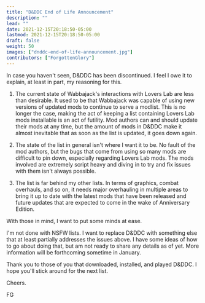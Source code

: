 ```yaml
---
title: "D&DDC End of Life Announcement"
description: ""
lead: ""
date: 2021-12-15T20:18:50-05:00
lastmod: 2021-12-15T20:18:50-05:00
draft: false
weight: 50
images: ["dnddc-end-of-life-announcement.jpg"]
contributors: ["ForgottenGlory"]
---
```


In case you haven't seen, D&DDC has been discontinued. I feel I owe it to explain, at least in part, my reasoning for this.

1. The current state of Wabbajack's interactions with Lovers Lab are less than desirable. It used to be that Wabbajack was capable of using new versions of updated mods to continue to serve a modlist. This is no longer the case, making the act of keeping a list containing Lovers Lab mods installable is an act of futility. Mod authors can and should update their mods at any time, but the amount of mods in D&DDC make it almost inevitable that as soon as the list is updated, it goes down again.

2. The state of the list in general isn't where I want it to be. No fault of the mod authors, but the bugs that come from using so many mods are difficult to pin down, especially regarding Lovers Lab mods. The mods involved are extremely script heavy and diving in to try and fix issues with them isn't always possible.

3. The list is far behind my other lists. In terms of graphics, combat overhauls, and so on, it needs major overhauling in multiple areas to bring it up to date with the latest mods that have been released and future updates that are expected to come in the wake of Anniversary Edition.

With those in mind, I want to put some minds at ease.

I'm not done with NSFW lists. I want to replace D&DDC with something else that at least partially addresses the issues above. I have some ideas of how to go about doing that, but am not ready to share any details as of yet. More information will be forthcoming sometime in January.

Thank you to those of you that downloaded, installed, and played D&DDC. I hope you'll stick around for the next list.

Cheers.

FG